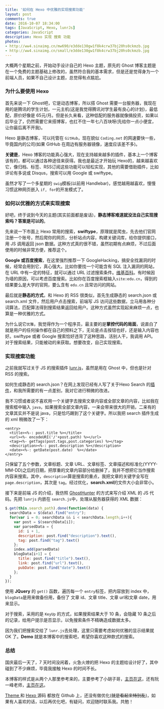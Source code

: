 ```yaml
---
title: '如何在 Hexo 中优雅的实现搜索功能'
layout: post
comments: true
date: 2016-10-07 18:34:00
tags: [JavaScript, Hexo, lunrJs]
categories: JavaScript
description: Hexo 实现 搜索 功能
photos:
- http://ww4.sinaimg.cn/mw690/e3dde130gw1f8k4crw37bj20hs0ckmzb.jpg
- http://ww4.sinaimg.cn/small/e3dde130gw1f8k4crw37bj20hs0ckmzb.jpg
---
```

大概两个星期之前，开始动手设计自己的 Hexo 主题，原先的 Ghost 博客主题是在一个免费的主题基础上修改的，虽然符合我的基本需求，但是还是觉得身为一个前端人员，如果不自己设计主题，总觉得有点尴尬。

<!--more-->

### 为什么要使用 Hexo

首先来说一下 Ghost吧，它是动态博客，所以搭 Ghost 需要一台服务器，我现在用的是腾讯的学生计划，一元主机(这是我觉得腾讯对学生最有良心的计划)，最低配，原价好像是 65元/月。但是长久来看，这种低配的服务器就像搞投资，如果以后毕业了，仍然需要它来搭博客，也扛不住一年七八百块呀(先给你一点小便宜，让你最后离不开我)。

Hexo 是静态博客，可以托管在 `GitHub`，现在貌似 `Coding.net` 的网速要快一些，毕竟国内的公司(如果 GitHub 在周边有服务器镜像，速度应该差不多)。

**关键是**，Hexo 博客的功能真心强大，现在支持越来越多的插件，基本上一个博客该有的，都可以通过各种途径来获得。我也是最近才开始玩 Hexo的，越来越喜欢它，像归档、标签、RSS订阅这些功能可以轻松实现，其他的需要借助插件，比如评论有多说或 Disqus，搜索可以用 Google 或 swiftype。

虽然才写了一个多星期的 `swig`模板(以前用 Handlebar)，感觉越用越喜欢，慢慢习惯这种网页嵌入 `if, for`的开发模式了。

### 如何以优雅的方式来实现搜索

好吧，终于说到今天的主题(其实前面都是废话)，**静态博客难道就没法自己实现搜索吗？答案是可以的**。

先来说一下市面上 Hexo 常用的搜索，**swiftype**，原理就是爬虫，先去他们官网注册一个账号，然后爬你的网页，分析站点内容，构建关键词库，给你提供接口，用 JS 调用返回 json 数据。这种方式真的很不错，虽然初期有点麻烦，不过后面使用的时候非常方便，推荐这个。

**Google 或百度搜索**，在这里强烈推荐一下 GoogleHacking，搞安全找漏洞的时候，经常会用到它，真心强大。比如你要找一个可能含有 SQL 注入漏洞的网站，在 URL 中有一定的特征，就可以通过 URL 过滤搜索条件。[维基百科](https://en.wikipedia.org/wiki/Google_hacking)。有时候因为墙的原因，可以考虑百度搜索。比如你在百度搜索框输入`site:edu.cn`，得到的结果要么是大学的官网，要么含有 `edu.cn` 且常访问的网站。

最后就是**静态的方式**，和 Hexo 的 RSS 很类似，首先生成静态的 search.json 或 search.xml 文件，然后用户点击搜索，前端写 JS 访问这些数据，立马用各种分词算法，匹配算法得到搜索结果返回给用户。这种方式虽然实现起来麻烦一点，也算是一种优雅的方式。

为什么说它`优雅`，我觉得作为一个程序员，最主要的是**掌控代码的局面**，说直白了就是用户的任何操作都在自己的预料之下，无论是点击按钮也好，还是输入内容也好。swiftype 或者 Google 搜索恰好违背了这种思路，活别人干，我调用 API。对于搜索结果，只能被动的来获取。想要改变，自己实现搜索。

### 实现搜索功能

之前我就写过关于 JS 的搜索插件 [lunr.js](http://yuren.space/blog/2016/08/12/lunrjs%E7%9A%84%E4%B8%AD%E6%96%87%E6%94%AF%E6%8C%81/)，虽然是用在 Ghost 中，但也是针对 RSS 的搜索。

如何生成静态的 search.json？在网上发现已经有人写了关于Hexo Search 的[插件](https://github.com/PaicHyperionDev/hexo-generator-search)，和我所需要的有一点差别，我对它进行稍微的改进。

我不习惯或者说不喜欢用一个关键字去搜索文章内容或全部文章的内容，比如我在搜索框中输入 `java`，如果搜索全部文章内容，一来会带来很大的开销，二来有的文章其实并不是说 java，只是恰巧踢到了这个关键字。所以我把 search 插件生成的 xml 稍微改了一下：

```
<entry>
  <title><%-: post.title %></title>
  <url><%- encodeURI('/'+post.path) %></url>
  <tag><%- getTags(post.tags,post.categories) %></tag>
  <description><%-: post.description %></description>
  <date><%-: getDate(post.date)  %></date>
</entry>
```

只保留了五个参数，文章标题、文章 URL、文章标签、文章描述和标准化(YYYY-MM-DD)之后的日期，把厚重的文章内容部分给删掉了，我并不想把它当作搜索内容来搜索。其中，`description`算是搜索的重点，我把文章的关键字全写在 `page.description`，其次是 `tag`。经过优化，**search.xml**的文件大小会非常小。

接下来是前端 JS 的介绍，我仿照 [GhostHunter](https://github.com/jamalneufeld/ghostHunter) 的方式来写介绍 XML 的 JS 代码。先把 `lunrjs` 内嵌在 `search.js`中，处理从服务器获得的 XML 数据：

```javascript
$.get(this.search_path).done(function(data) {
  searchData = $(data).find("entry");
  for(var i = 0; searchData && i < searchData.length;i++){
    var post = $(searchData[i]);
    var parsedData = {
      id: i + 1,
      description: post.find("description").text(),
      tag: post.find("tag").text()
    };
    index.add(parsedData)
    blogData[i+1] = {
      title: post.find("title").text(),
      link: post.find("url").text(),
      pubDate: post.find("date").text()
    };
  }
});
```

使用 **JQuery** 的 `get()` 函数，遍历每一个 `entry`标签，把内容放到 index 中，`blogData`是用来做备份用，备份了 文章 id、文章 title、文章 url和文章 date，用来显示。

对于搜索，采用的是 `KeyUp` 的方式，如果搜索结果大于 10 条，会隐藏 10 条之后的记录，给用户提示是否显示，以免搜索条件不精确造成数据太多。

因为我们把搜索交给了 `lunr.js`去处理，这里只需要考虑如何优雅的显示结果就 OK 了。**Demo** 就是本博客中的搜索吧，希望你喜欢这种款式的搜索。

### 总结

国庆最后一天了，7 天时间没闲着，火急火燎的把 Hexo 的主题给设计好了，其中碰到了不少麻烦，毕竟我接触 Hexo 的时间不长。

本博客的样式是从两个人那里参考来的，主要参考了小胡子哥，[主页在这](http://www.barretlee.com/)，还有阮一峰老师，[主页在这](http://www.ruanyifeng.com/home.html)。

[Theme ](https://github.com/songjinzhong/hexo-theme)和 [Hexo ](https://github.com/songjinzhong/yuren.space)源码 都放在 Github 上，还没有做优化(~~就是看起来特别乱~~)，如果有人喜欢的话，以后再优化吧，有疑问，欢迎随时联系我。共勉！